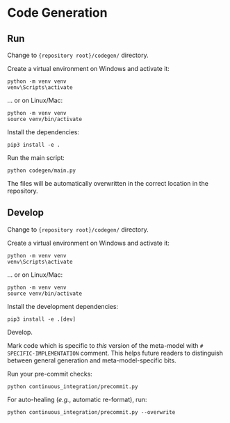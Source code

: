# Code Generation

## Run

Change to `{repository root}/codegen/` directory.

Create a virtual environment on Windows and activate it:

```
python -m venv venv
venv\Scripts\activate
```

... or on Linux/Mac:

```
python -m venv venv
source venv/bin/activate
```

Install the dependencies:

```
pip3 install -e .
```

Run the main script:

```
python codegen/main.py
```

The files will be automatically overwritten in the correct location in the repository.

## Develop

Change to `{repository root}/codegen/` directory.

Create a virtual environment on Windows and activate it:

```
python -m venv venv
venv\Scripts\activate
```

... or on Linux/Mac:

```
python -m venv venv
source venv/bin/activate
```

Install the development dependencies:

```
pip3 install -e .[dev]
```

Develop.

Mark code which is specific to *this* version of the meta-model with `# SPECIFIC-IMPLEMENTATION` comment.
This helps future readers to distinguish between general generation and meta-model-specific bits.

Run your pre-commit checks:

```
python continuous_integration/precommit.py
```

For auto-healing (*e.g.*, automatic re-format), run:

```
python continuous_integration/precommit.py --overwrite
```

